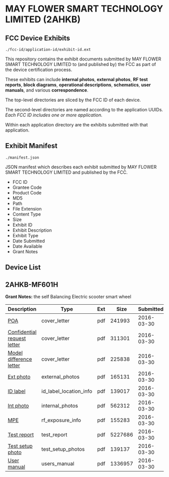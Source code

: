 # MAY FLOWER SMART TECHNOLOGY LIMITED (2AHKB)
## FCC Device Exhibits

```
./fcc-id/application-id/exhibit-id.ext
```

This repository contains the exhibit documents submitted by MAY FLOWER SMART TECHNOLOGY LIMITED to (and published by) the FCC as part of the device certification process.

These exhibits can include **internal photos**, **external photos**, **RF test reports**, **block diagrams**, **operational descriptions**, **schematics**, **user manuals**, and various **correspondence**.

The top-level directories are sliced by the FCC ID of each device.

The second-level directories are named according to the application UUIDs. *Each FCC ID includes one or more application.*

Within each application directory are the exhibits submitted with that application. 

## Exhibit Manifest

```
./manifest.json
```

JSON manifest which describes each exhibit submitted by MAY FLOWER SMART TECHNOLOGY LIMITED and published by the FCC.

- FCC ID
- Grantee Code
- Product Code
- MD5
- Path
- File Extension
- Content Type
- Size
- Exhibit ID
- Exhibit Description
- Exhibit Type
- Date Submitted
- Date Available
- Grant Notes

## Device List
## 2AHKB-MF601H
**Grant Notes:** the self Balancing Electric scooter smart wheel

| Description | Type | Ext | Size | Submitted | Available |
| ----------- | ---- | --- | ---- | --------- | --------- |
| [POA](2AHKB-MF601H/7c6d55b4e75a11517797f80bae62abf9/2945226.pdf) | cover_letter | pdf | 241993 | 2016-03-30 | 2016-03-30 |
| [Confidential request letter](2AHKB-MF601H/7c6d55b4e75a11517797f80bae62abf9/2945227.pdf) | cover_letter | pdf | 311301 | 2016-03-30 | 2016-03-30 |
| [Model difference letter](2AHKB-MF601H/7c6d55b4e75a11517797f80bae62abf9/2945228.pdf) | cover_letter | pdf | 225838 | 2016-03-30 | 2016-03-30 |
| [Ext photo](2AHKB-MF601H/7c6d55b4e75a11517797f80bae62abf9/2945232.pdf) | external_photos | pdf | 165131 | 2016-03-30 | 2016-03-30 |
| [ID label](2AHKB-MF601H/7c6d55b4e75a11517797f80bae62abf9/2945234.pdf) | id_label_location_info | pdf | 139017 | 2016-03-30 | 2016-03-30 |
| [Int photo](2AHKB-MF601H/7c6d55b4e75a11517797f80bae62abf9/2945233.pdf) | internal_photos | pdf | 562312 | 2016-03-30 | 2016-03-30 |
| [MPE](2AHKB-MF601H/7c6d55b4e75a11517797f80bae62abf9/2945229.pdf) | rf_exposure_info | pdf | 155283 | 2016-03-30 | 2016-03-30 |
| [Test report](2AHKB-MF601H/7c6d55b4e75a11517797f80bae62abf9/2945230.pdf) | test_report | pdf | 5227686 | 2016-03-30 | 2016-03-30 |
| [Test setup photo](2AHKB-MF601H/7c6d55b4e75a11517797f80bae62abf9/2945231.pdf) | test_setup_photos | pdf | 139137 | 2016-03-30 | 2016-03-30 |
| [User manual](2AHKB-MF601H/7c6d55b4e75a11517797f80bae62abf9/2945235.pdf) | users_manual | pdf | 1336957 | 2016-03-30 | 2016-03-30 |
